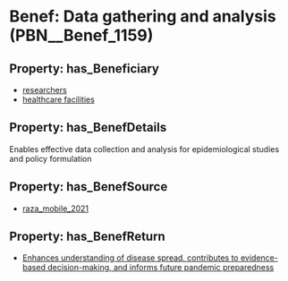 # Benef: __Data gathering and analysis__ (PBN__Benef_1159)

## Property: has_Beneficiary

* [researchers](../Stakeholder/PBN__Stakeholder_2)
* [healthcare facilities](../Stakeholder/PBN__Stakeholder_33)

## Property: has_BenefDetails

Enables effective data collection and analysis for epidemiological studies and policy formulation

## Property: has_BenefSource

* [raza_mobile_2021](../Article/PBN__Article_239)

## Property: has_BenefReturn

* [Enhances understanding of disease spread, contributes to evidence-based decision-making, and informs future pandemic preparedness](../BenefReturn/PBN__BenefReturn_1291)

